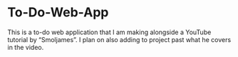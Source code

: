 # To-Do-Web-App
This is a to-do web application that I am making alongside a YouTube tutorial by “Smoljames”. I plan on also adding to project past what he covers in the video.

